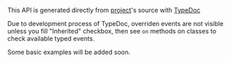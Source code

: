 This API is generated directly from [project](https://github.com/xshkut/roletalk-js)'s source with [TypeDoc](https://typedoc.org)

Due to development process of TypeDoc, overriden events are not visible unless you fill "Inherited" checkbox, then see `on` methods on classes to check available typed events.

Some basic examples will be added soon.